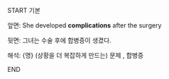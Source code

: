 START
기본

앞면:
She developed **complications** after the surgery


뒷면:
그녀는 수술 후에 합병증이 생겼다.


해석:
{명} (상황을 더 복잡하게 만드는) 문제 , 합병증

<!--ID: 1740737819910-->
END